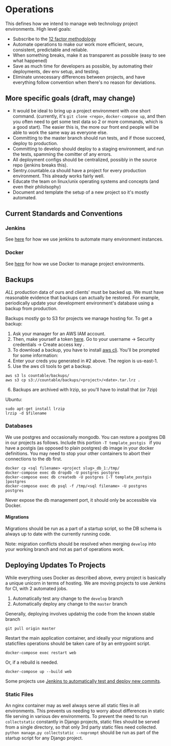 # Operations

This defines how we intend to manage web technology project environments. High level goals:

  * Subscribe to the [12 factor methodology](https://12factor.net/)
  * Automate operations to make our work more efficient, secure, consistent, predictable and reliable.
  * When something breaks, make it as transparent as possible (easy to see what happened)
  * Save as much time for developers as possible, by automating their deployments, dev env setup, and testing.
  * Eliminate unnecessary differences between projects, and have everything follow convention when there's no reason for deviations.

## More specific goals (draft, may change)

  * It would be ideal to bring up a project environment with one short command. (currently, it's `git clone <repo>`, `docker-compose up`, and then you often need to get some test data so 2 or more commands, which is a good start). The easier this is, the more our front end people will be able to work the same way as everyone else.
  * Committing to the master branch should run tests, and if those succeed, deploy to production.
  * Committing to develop should deploy to a staging environment, and run the tests, spamming the comitter of any errors.
  * All deployment configs should be centralized, possibly in the source repo (jenkins breaks this).
  * Sentry.countable.ca should have a project for every production environment. This already works fairly well.
  * Educate the team on linux/unix operating systems and concepts (and even their philolsophy)
  * Document and template the setup of a new project so it's mostly automated.

## Current Standards and Conventions

### Jenkins

See [here](./JENKINS.md) for how we use jenkins to automate many environment instances.

### Docker

See [here](./DOCKER.md) for how we use Docker to manage project environments.

## Backups
*ALL* production data of ours and clients' must be backed up. We must have reasonable evidence that backups can actually be restored. For example, periodically update your development environment's database using a backup from production.

Backups mostly go to S3 for projects we manage hosting for. To get a backup:

1. Ask your manager for an AWS IAM account.
2. Then, make yourself a token [here](https://console.aws.amazon.com/iam/home). Go to your username -> Security credentials -> Create access key .
3. To download a backup, you have to install [aws cli](https://docs.aws.amazon.com/cli/latest/userguide/installing.html). You'll be prompted for some information:
4. Enter your creds you generated in #2 above. The region is us-east-1.
5. Use the aws cli tools to get a backup.
```
aws s3 ls countable/backups/
aws s3 cp s3://countable/backups/<project>/<date>.tar.lrz .
```
6. Backups are archived with lrzip, so you'll have to install that (or 7zip)

Ubuntu:
```
sudo apt-get install lrzip
lrzip -d $filename
```

### Databases

We use postgres and occasionally mongodb. You can restore a postgres DB in our projects as follows. Include this portion `-T template_postgis ` if you have a postgis (as opposed to plain postgres) db image in your docker definitions. You may need to stop your other containers to abort their connections to the db first.

```
docker cp <sql filename> <project slug>_db_1:/tmp/
docker-compose exec db dropdb -U postgres postgres
docker-compose exec db createdb -U postgres [-T template_postgis ]postgres
docker-compose exec db psql -f /tmp/<sql filename> -U postgres postgres
```

Never expose the db management port, it should only be accessible via Docker.

#### Migrations

Migrations should be run as a part of a startup script, so the DB schema is always up to date with the currently running code.

Note: migration conflicts should be resolved when merging `develop` into your working branch and not as part of operations work.

## Deploying Updates To Projects

While everything uses Docker as described above, every project is basically a unique unicorn in terms of hosting. We are moving projects to use Jenkins for CI, with 2 automated jobs.

1. Automatically test any change to the `develop` branch
2. Automatically deploy any change to the `master` branch

Generally, deploying involves updatnig the code from the known stable branch
```
git pull origin master
```

Restart the main application container, and ideally your migrations and staticfiles operations should be taken care of by an entrypoint script.
```
docker-compose exec restart web
```

Or, if a rebuild is needed.
```
docker-compose up --build web
```

Some projects use [Jenkins to automatically test and deploy new commits](./JENKINS.md).

### Static Files

An nginx container may as well always serve all static files in all environments. This prevents us needing to worry about differences in static file serving in various dev environments. To prevent the need to run `collectstatic` constantly in Django projects, static files should be served from a single directory, so that only 3rd party static files need collected. `python manage.py collectstatic --noprompt` should be run as part of the startup script for any Django project.

